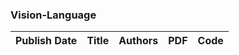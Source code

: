 
### Vision-Language
|Publish Date|Title|Authors|PDF|Code|
| :---: | :---: | :---: | :---: | :---: |
